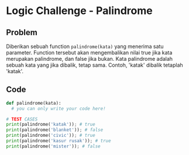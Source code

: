 # Logic Challenge - Palindrome

## Problem

Diberikan sebuah function `palindrome(kata)` yang menerima satu parameter. Function tersebut akan mengembalikan nilai true jika kata merupakan palindrome, dan false jika bukan. Kata palindrome adalah sebuah kata yang jika dibalik, tetap sama. Contoh, 'katak' dibalik tetaplah 'katak'.

## Code

```python
def palindrome(kata):
  # you can only write your code here!

# TEST CASES
print(palindrome('katak')); # true
print(palindrome('blanket')); # false
print(palindrome('civic')); # true
print(palindrome('kasur rusak')); # true
print(palindrome('mister')); # false
```
